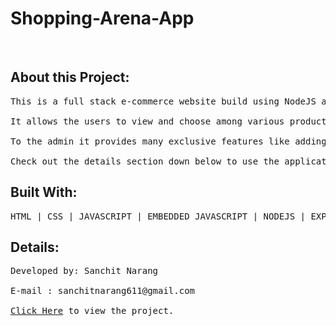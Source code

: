# Shopping-Arena-App
<br>
<img src=""></img>

<h2>About this Project: </h2>
<pre>
This is a full stack e-commerce website build using NodeJS and MongoDB. It is integrated with user authentication and verification. <br>
It allows the users to view and choose among various products of their choice, add them to their dynamic shopping cart and leave review and rating if they wish to. <br>
To the admin it provides many exclusive features like adding new products,deleting the unused ones, changing their prices and descriptions and overall managing the website. <br>
Check out the details section down below to use the application. Hope you have a good experience. 
</pre>

<h2>Built With: </h2>
<pre>HTML | CSS | JAVASCRIPT | EMBEDDED JAVASCRIPT | NODEJS | EXPRESS | MONGODB  </pre>

<h2>Details:</h2>
<pre>
Developed by: Sanchit Narang <br>
E-mail : sanchitnarang611@gmail.com <br>
<a target="_blank" href="https://shopping-arena-app.herokuapp.com/" >Click Here</a> to view the project. <br>
</pre>

